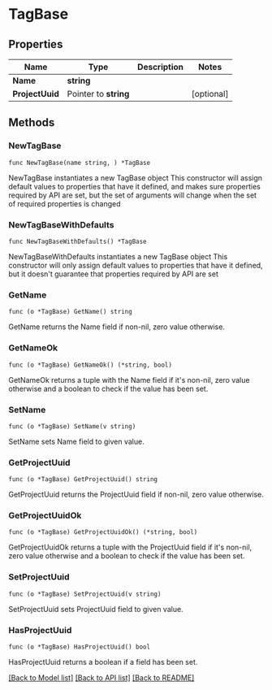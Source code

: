 # TagBase

## Properties

Name | Type | Description | Notes
------------ | ------------- | ------------- | -------------
**Name** | **string** |  | 
**ProjectUuid** | Pointer to **string** |  | [optional] 

## Methods

### NewTagBase

`func NewTagBase(name string, ) *TagBase`

NewTagBase instantiates a new TagBase object
This constructor will assign default values to properties that have it defined,
and makes sure properties required by API are set, but the set of arguments
will change when the set of required properties is changed

### NewTagBaseWithDefaults

`func NewTagBaseWithDefaults() *TagBase`

NewTagBaseWithDefaults instantiates a new TagBase object
This constructor will only assign default values to properties that have it defined,
but it doesn't guarantee that properties required by API are set

### GetName

`func (o *TagBase) GetName() string`

GetName returns the Name field if non-nil, zero value otherwise.

### GetNameOk

`func (o *TagBase) GetNameOk() (*string, bool)`

GetNameOk returns a tuple with the Name field if it's non-nil, zero value otherwise
and a boolean to check if the value has been set.

### SetName

`func (o *TagBase) SetName(v string)`

SetName sets Name field to given value.


### GetProjectUuid

`func (o *TagBase) GetProjectUuid() string`

GetProjectUuid returns the ProjectUuid field if non-nil, zero value otherwise.

### GetProjectUuidOk

`func (o *TagBase) GetProjectUuidOk() (*string, bool)`

GetProjectUuidOk returns a tuple with the ProjectUuid field if it's non-nil, zero value otherwise
and a boolean to check if the value has been set.

### SetProjectUuid

`func (o *TagBase) SetProjectUuid(v string)`

SetProjectUuid sets ProjectUuid field to given value.

### HasProjectUuid

`func (o *TagBase) HasProjectUuid() bool`

HasProjectUuid returns a boolean if a field has been set.


[[Back to Model list]](../README.md#documentation-for-models) [[Back to API list]](../README.md#documentation-for-api-endpoints) [[Back to README]](../README.md)


